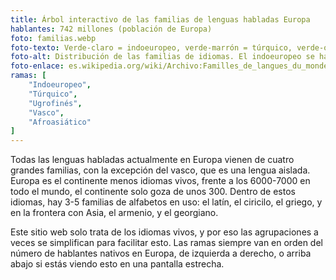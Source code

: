```yaml
---
title: Árbol interactivo de las familias de lenguas habladas Europa
hablantes: 742 millones (población de Europa)
foto: familias.webp
foto-texto: Verde-claro = indoeuropeo, verde-marrón = túrquico, verde-oscuro = ugrofinés, gris = vasco, amarillo = afroasiático
foto-alt: Distribución de las familias de idiomas. El indoeuropeo se habla en la mayoría de Europa. El Túrquico se habla en Turquía y unos lugares en sus vecinos. El ugrofinés se habla en el norte de Europa centrado en Finlandia y Estonia, en Hungría, y partes centrales de Rusia. El vasco se habla en el noreste de España y un poquísimo de Francia. El afroasiático se habla en Malta, el norte de África y en el Oriente Medio.
foto-enlace: es.wikipedia.org/wiki/Archivo:Familles_de_langues_du_monde.png
ramas: [
    "Indoeuropeo",
    "Túrquico",
    "Ugrofinés",
    "Vasco",
    "Afroasiático"
]
---
```


Todas las lenguas habladas actualmente en Europa vienen de cuatro grandes familias, con la excepción del vasco, que es una lengua aislada. Europa es el continente menos idiomas vivos, frente a los 6000-7000 en todo el mundo, el continente solo goza de unos 300. Dentro de estos idiomas, hay 3-5 familias de alfabetos en uso: el latín, el ciricilo, el griego, y en la frontera con Asia, el armenio, y el georgiano.

Este sitio web solo trata de los idiomas vivos, y por eso las agrupaciones a veces se simplifican para facilitar esto. Las ramas siempre van en orden del número de hablantes nativos en Europa, de izquierda a derecho, o arriba abajo si estás viendo esto en una pantalla estrecha.